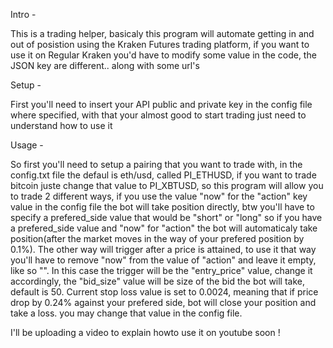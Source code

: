 Intro -

This is a trading helper, basicaly this program will automate getting in and out of posistion 
using the Kraken Futures trading platform, if you want to use it on Regular Kraken you'd have to
modify some value in the code, the JSON key are different.. along with some url's

Setup - 

First you'll need to insert your API public and private key in the config file where specified, 
with that your almost good to start trading just need to understand how to use it

Usage -

So first you'll need to setup a pairing that you want to trade with, in the config.txt file the 
defaul is eth/usd, called PI_ETHUSD, if you want to trade bitcoin juste change that value to 
PI_XBTUSD, so this program will allow you to trade 2 different ways, if you use the value "now" 
for the "action" key value in the config file the bot will take position directly, btw you'll have
to specify a prefered_side value that would be "short" or "long" so if you have a prefered_side 
value and "now" for "action" the bot will automaticaly take position(after the market moves in the
way of your prefered position by 0.1%). The other way will trigger after a price is attained, 
to use it that way you'll have to remove "now" from the value of "action" and leave it empty, 
like so "". In this case the trigger will be the "entry_price" value, change it accordingly, the 
"bid_size" value will be size of the bid the bot will take, default is 50. Current stop loss value 
is set to 0.0024, meaning that if price drop by 0.24% against your prefered side, bot will close
your position and take a loss. you may change that value in the config file.

I'll be uploading a video to explain howto use it on youtube soon !
